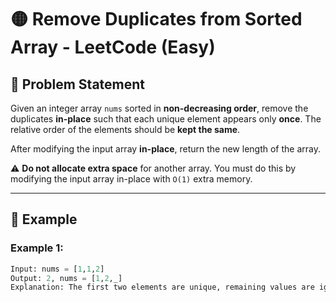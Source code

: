 # 🟡 Remove Duplicates from Sorted Array - LeetCode (Easy)  

## 📌 Problem Statement  

Given an integer array `nums` sorted in **non-decreasing order**, remove the duplicates **in-place** such that each unique element appears only **once**. The relative order of the elements should be **kept the same**.  

After modifying the input array **in-place**, return the new length of the array.  

⚠️ **Do not allocate extra space** for another array. You must do this by modifying the input array in-place with `O(1)` extra memory.  

---

## 🔹 Example  

### **Example 1:**  
```python
Input: nums = [1,1,2]
Output: 2, nums = [1,2,_]
Explanation: The first two elements are unique, remaining values are ignored.
